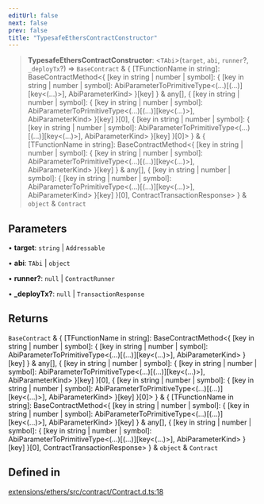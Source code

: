 ```yaml
---
editUrl: false
next: false
prev: false
title: "TypesafeEthersContractConstructor"
---
```


> **TypesafeEthersContractConstructor**: \<`TAbi`\>(`target`, `abi`, `runner`?, `_deployTx`?) => `BaseContract` & \{ \[TFunctionName in string\]: BaseContractMethod\<\{ \[key in string \| number \| symbol\]: \{ \[key in string \| number \| symbol\]: AbiParameterToPrimitiveType\<(...)\[(...)\]\[key\<(...)\>\], AbiParameterKind\> \}\[key\] \} & any\[\], \{ \[key in string \| number \| symbol\]: \{ \[key in string \| number \| symbol\]: AbiParameterToPrimitiveType\<(...)\[(...)\]\[key\<(...)\>\], AbiParameterKind\> \}\[key\] \}\[0\], \{ \[key in string \| number \| symbol\]: \{ \[key in string \| number \| symbol\]: AbiParameterToPrimitiveType\<(...)\[(...)\]\[key\<(...)\>\], AbiParameterKind\> \}\[key\] \}\[0\]\> \} & \{ \[TFunctionName in string\]: BaseContractMethod\<\{ \[key in string \| number \| symbol\]: \{ \[key in string \| number \| symbol\]: AbiParameterToPrimitiveType\<(...)\[(...)\]\[key\<(...)\>\], AbiParameterKind\> \}\[key\] \} & any\[\], \{ \[key in string \| number \| symbol\]: \{ \[key in string \| number \| symbol\]: AbiParameterToPrimitiveType\<(...)\[(...)\]\[key\<(...)\>\], AbiParameterKind\> \}\[key\] \}\[0\], ContractTransactionResponse\> \} & `object` & `Contract`

## Parameters

• **target**: `string` \| `Addressable`

• **abi**: `TAbi` \| `object`

• **runner?**: `null` \| `ContractRunner`

• **\_deployTx?**: `null` \| `TransactionResponse`

## Returns

`BaseContract` & \{ \[TFunctionName in string\]: BaseContractMethod\<\{ \[key in string \| number \| symbol\]: \{ \[key in string \| number \| symbol\]: AbiParameterToPrimitiveType\<(...)\[(...)\]\[key\<(...)\>\], AbiParameterKind\> \}\[key\] \} & any\[\], \{ \[key in string \| number \| symbol\]: \{ \[key in string \| number \| symbol\]: AbiParameterToPrimitiveType\<(...)\[(...)\]\[key\<(...)\>\], AbiParameterKind\> \}\[key\] \}\[0\], \{ \[key in string \| number \| symbol\]: \{ \[key in string \| number \| symbol\]: AbiParameterToPrimitiveType\<(...)\[(...)\]\[key\<(...)\>\], AbiParameterKind\> \}\[key\] \}\[0\]\> \} & \{ \[TFunctionName in string\]: BaseContractMethod\<\{ \[key in string \| number \| symbol\]: \{ \[key in string \| number \| symbol\]: AbiParameterToPrimitiveType\<(...)\[(...)\]\[key\<(...)\>\], AbiParameterKind\> \}\[key\] \} & any\[\], \{ \[key in string \| number \| symbol\]: \{ \[key in string \| number \| symbol\]: AbiParameterToPrimitiveType\<(...)\[(...)\]\[key\<(...)\>\], AbiParameterKind\> \}\[key\] \}\[0\], ContractTransactionResponse\> \} & `object` & `Contract`

## Defined in

[extensions/ethers/src/contract/Contract.d.ts:18](https://github.com/qbzzt/tevm-monorepo/blob/main/extensions/ethers/src/contract/Contract.d.ts#L18)
